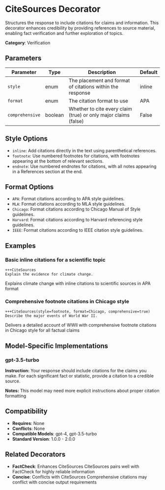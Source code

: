 # CiteSources Decorator

Structures the response to include citations for claims and information. This decorator enhances credibility by providing references to source material, enabling fact verification and further exploration of topics.

**Category**: Verification

## Parameters

| Parameter | Type | Description | Default |
|-----------|------|-------------|--------|
| `style` | enum | The placement and format of citations within the response | inline |
| `format` | enum | The citation format to use | APA |
| `comprehensive` | boolean | Whether to cite every claim (true) or only major claims (false) | False |

## Style Options

- `inline`: Add citations directly in the text using parenthetical references.
- `footnote`: Use numbered footnotes for citations, with footnotes appearing at the bottom of relevant sections.
- `endnote`: Use numbered endnotes for citations, with all notes appearing in a References section at the end.

## Format Options

- `APA`: Format citations according to APA style guidelines.
- `MLA`: Format citations according to MLA style guidelines.
- `Chicago`: Format citations according to Chicago Manual of Style guidelines.
- `Harvard`: Format citations according to Harvard referencing style guidelines.
- `IEEE`: Format citations according to IEEE citation style guidelines.

## Examples

### Basic inline citations for a scientific topic

```
+++CiteSources
Explain the evidence for climate change.
```

Explains climate change with inline citations to scientific sources in APA format

### Comprehensive footnote citations in Chicago style

```
+++CiteSources(style=footnote, format=Chicago, comprehensive=true)
Describe the major events of World War II.
```

Delivers a detailed account of WWII with comprehensive footnote citations in Chicago style for all factual claims

## Model-Specific Implementations

### gpt-3.5-turbo

**Instruction:** Your response should include citations for the claims you make. For each significant fact or statistic, provide a citation to a credible source.

**Notes:** This model may need more explicit instructions about proper citation formatting


## Compatibility

- **Requires**: None
- **Conflicts**: None
- **Compatible Models**: gpt-4, gpt-3.5-turbo
- **Standard Version**: 1.0.0 - 2.0.0

## Related Decorators

- **FactCheck**: Enhances CiteSources CiteSources pairs well with FactCheck for highly reliable information
- **Concise**: Conflicts with CiteSources Comprehensive citations may conflict with concise output requirements
